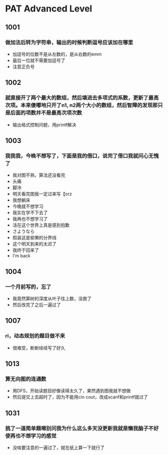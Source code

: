 # PAT Advanced Level

## 1001
### 做加法后转为字符串，输出的时候判断逗号应该加在哪里
- 加逗号的位数不是从左数的，是从右数的emm
- 最后一位就不需要加逗号了
- 注意正负号

## 1002
### 就直接开了两个最大的数组，然后填进去多项式的系数，更新了最高次项。本来傻嘟地只开了n1, n2两个大小的数组，然后智障的发现那只是后面的项数并不是最高次项次数
- 输出格式控制问题，用printf解决

## 1003
### 我我我，今晚不想写了，下面是我的借口，说完了借口我就问心无愧了
- 我对图不熟，算法还没看完
- 头痛
- 脚冷
- 明天看完图我一定过来写【orz
- 我想躺床
- 今晚就不想学习
- 我实在学不下去了
- 我再也不想学习了
- 活在这个世界上真是感到抱歉
- さようなら
- 假装这是偷懒的分界线
- 这个明天到来的太迟了
- 我终于回来了
- I'm back

## 1004
### 一个月前写的，忘了
- 我竟然算树的深度从叶子往上数，没救了
- 然后改完了之后一遍过了

## 1007
### ri，动态规划的题目做不来
- 很难受，断断续续写了好久

## 1013
### 算无向图的连通数
- 用DFS，开始读题目好像读得太久了，果然遇到图我就不想做
- 然后提交上去超时了，因为不能用cin cout，改成scanf和printf就过了

## 1031
### 挑了一道简单题嗯别问我为什么这么多天没更新我就是懒我脑子不好使再也不想学习的感觉
- 没啥要注意的一遍过了，就在纸上算一下就行了
